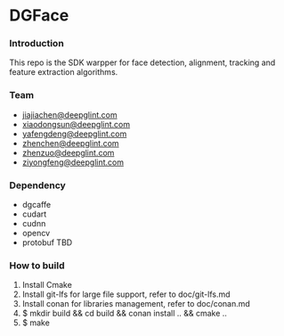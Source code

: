 # DGFace 

### Introduction
This repo is the SDK warpper for face detection, alignment, tracking and feature extraction algorithms.

### Team

- jiajiachen@deepglint.com
- xiaodongsun@deepglint.com
- yafengdeng@deepglint.com
- zhenchen@deepglint.com
- zhenzuo@deepglint.com
- ziyongfeng@deepglint.com

### Dependency

- dgcaffe
- cudart
- cudnn
- opencv
- protobuf
TBD



### How to build

1. Install Cmake
2. Install git-lfs for large file support, refer to doc/git-lfs.md
3. Install conan for libraries management, refer to doc/conan.md
4. $ mkdir build && cd build && conan install .. && cmake ..
5. $ make

